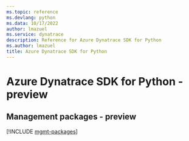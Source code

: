 ```yaml
---
ms.topic: reference
ms.devlang: python
ms.data: 10/17/2022
author: lmazuel
ms.service: dynatrace
description: Reference for Azure Dynatrace SDK for Python
ms.author: lmazuel
title: Azure Dynatrace SDK for Python
---
```

# Azure Dynatrace SDK for Python - preview

## Management packages - preview
[!INCLUDE [mgmt-packages](dynatrace-mgmt-index.md)]